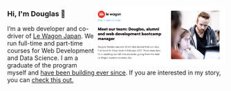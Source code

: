 [<img src="https://github.com/dmbf29/dmbf29/blob/master/blog_thumbnail.png" align="right" width="300px">](https://www.lewagon.com/blog/meet-our-team-douglas)

### Hi, I'm Douglas 👋

I’m a web developer and co-driver of [Le Wagon Japan](https://www.lewagon.com/tokyo). We run full-time and part-time courses for Web Development and Data Science. I am a graduate of the program myself and [have been building ever since](http://www.douglasberkley.com/). If you are interested in my story, you can [check this out.](https://www.lewagon.com/blog/meet-our-team-douglas)




<!--
<img align="right" src="https://github.com/dmbf29/dmbf29/blob/master/profile.jpg" alt="Douglas profile photo" width=200px height=200px/>
-->
